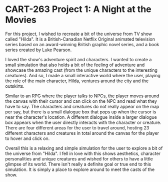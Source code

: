 # CART-263 Project 1: A Night at the Movies

For this project, I wished to recreate a bit of the universe from TV show called "Hilda". It is a British-Canadian Netflix Original animated television series based on an award-winning British graphic novel series, and a book series created by Luke Pearson.

I loved the show's adventure spirit and characters. I wanted to create a small simulation that also holds a bit of the feeling of adventure and showcase the amazing cast (from the unique characters to the interesting creatures).  And so, I made a small interactive world where the user, playing the role of the main character, Hilda, ventures around the city and the outskirts.

 Similar to an RPG where the player talks to NPCs, the player moves around the canvas with their cursor and can click on the NPC  and read what they have to say. The characters and creatures do not really appear on the map per say, but there is a small dialogue box that pops up when the cursor is near the character's location. A different dialogue inside a larger dialogue box  appears when the user directly interacts with the character or creature. There are four different areas for the user to travel around, hosting 23 different characters and creatures in total around the canvas for the player to hover and click on.

 Overall this is a relaxing and simple simulation for the user to explore a bit of the universe from "Hilda". I fell in love with this shows aesthetics, character personalities and unique creatures and wished for others to have a little glimpse of its world. There isn't really a definite goal or true end to this simulation. It is simply a place to explore around to meet the casts of the show.
